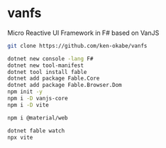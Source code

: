 # vanfs
Micro Reactive UI Framework in F# based on VanJS

```sh
git clone https://github.com/ken-okabe/vanfs

dotnet new console -lang F#
dotnet new tool-manifest
dotnet tool install fable
dotnet add package Fable.Core
dotnet add package Fable.Browser.Dom
npm init -y
npm i -D vanjs-core
npm i -D vite

npm i @material/web

dotnet fable watch
npx vite
```